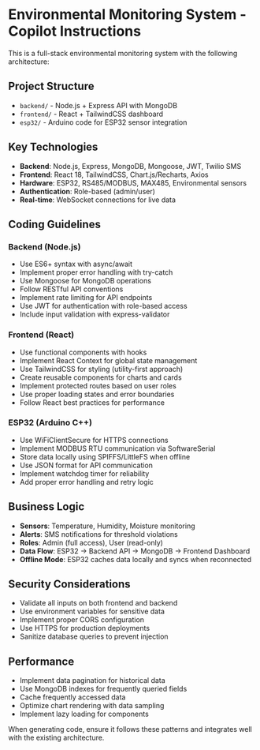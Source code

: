 <!-- Use this file to provide workspace-specific custom instructions to Copilot. For more details, visit https://code.visualstudio.com/docs/copilot/copilot-customization#_use-a-githubcopilotinstructionsmd-file -->

# Environmental Monitoring System - Copilot Instructions

This is a full-stack environmental monitoring system with the following architecture:

## Project Structure
- `backend/` - Node.js + Express API with MongoDB
- `frontend/` - React + TailwindCSS dashboard
- `esp32/` - Arduino code for ESP32 sensor integration

## Key Technologies
- **Backend**: Node.js, Express, MongoDB, Mongoose, JWT, Twilio SMS
- **Frontend**: React 18, TailwindCSS, Chart.js/Recharts, Axios
- **Hardware**: ESP32, RS485/MODBUS, MAX485, Environmental sensors
- **Authentication**: Role-based (admin/user)
- **Real-time**: WebSocket connections for live data

## Coding Guidelines

### Backend (Node.js)
- Use ES6+ syntax with async/await
- Implement proper error handling with try-catch
- Use Mongoose for MongoDB operations
- Follow RESTful API conventions
- Implement rate limiting for API endpoints
- Use JWT for authentication with role-based access
- Include input validation with express-validator

### Frontend (React)
- Use functional components with hooks
- Implement React Context for global state management
- Use TailwindCSS for styling (utility-first approach)
- Create reusable components for charts and cards
- Implement protected routes based on user roles
- Use proper loading states and error boundaries
- Follow React best practices for performance

### ESP32 (Arduino C++)
- Use WiFiClientSecure for HTTPS connections
- Implement MODBUS RTU communication via SoftwareSerial
- Store data locally using SPIFFS/LittleFS when offline
- Use JSON format for API communication
- Implement watchdog timer for reliability
- Add proper error handling and retry logic

## Business Logic
- **Sensors**: Temperature, Humidity, Moisture monitoring
- **Alerts**: SMS notifications for threshold violations
- **Roles**: Admin (full access), User (read-only)
- **Data Flow**: ESP32 → Backend API → MongoDB → Frontend Dashboard
- **Offline Mode**: ESP32 caches data locally and syncs when reconnected

## Security Considerations
- Validate all inputs on both frontend and backend
- Use environment variables for sensitive data
- Implement proper CORS configuration
- Use HTTPS for production deployments
- Sanitize database queries to prevent injection

## Performance
- Implement data pagination for historical data
- Use MongoDB indexes for frequently queried fields
- Cache frequently accessed data
- Optimize chart rendering with data sampling
- Implement lazy loading for components

When generating code, ensure it follows these patterns and integrates well with the existing architecture.
